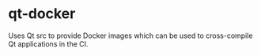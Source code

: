 # qt-docker
Uses Qt src to provide Docker images which can be used to cross-compile Qt applications in the CI.
